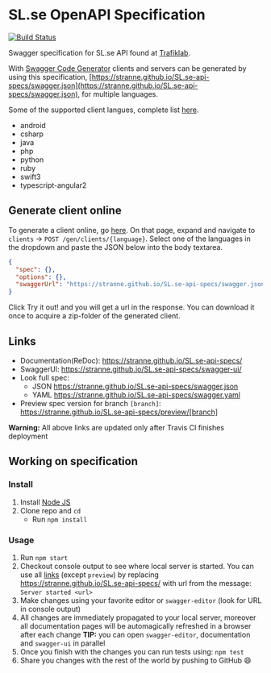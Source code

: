 # SL.se OpenAPI Specification
[![Build Status](https://travis-ci.org/stranne/SL.se-api-specs.svg?branch=master)](https://travis-ci.org/stranne/SL.se-api-specs)

Swagger specification for SL.se API found at [Trafiklab](https://www.trafiklab.se/api).

With [Swagger Code Generator](https://github.com/swagger-api/swagger-codegen) clients and servers can be generated by using this specification, [https://stranne.github.io/SL.se-api-specs/swagger.json](https://stranne.github.io/SL.se-api-specs/swagger.json), for multiple languages.

Some of the supported client langues, complete list [here](https://github.com/swagger-api/swagger-codegen#api-clients).

- android
- csharp
- java
- php
- python
- ruby
- swift3
- typescript-angular2

## Generate client online

To generate a client online, go [here](https://generator.swagger.io/#!/clients/generateClient). On that page, expand and navigate to ``clients`` -> ``POST /gen/clients/{language}``. Select one of the languages in the dropdown and paste the JSON below into the body textarea. 

```json
{
  "spec": {},
  "options": {},
  "swaggerUrl": "https://stranne.github.io/SL.se-api-specs/swagger.json"
}
```

Click Try it out! and you will get a url in the response. You can download it once to acquire a zip-folder of the generated client.

## Links

- Documentation(ReDoc): https://stranne.github.io/SL.se-api-specs/
- SwaggerUI: https://stranne.github.io/SL.se-api-specs/swagger-ui/
- Look full spec:
    + JSON https://stranne.github.io/SL.se-api-specs/swagger.json
    + YAML https://stranne.github.io/SL.se-api-specs/swagger.yaml
- Preview spec version for branch `[branch]`: https://stranne.github.io/SL.se-api-specs/preview/[branch]

**Warning:** All above links are updated only after Travis CI finishes deployment

## Working on specification
### Install

1. Install [Node JS](https://nodejs.org/)
2. Clone repo and `cd`
    + Run `npm install`

### Usage

1. Run `npm start`
2. Checkout console output to see where local server is started. You can use all [links](#links) (except `preview`) by replacing https://stranne.github.io/SL.se-api-specs/ with url from the message: `Server started <url>`
3. Make changes using your favorite editor or `swagger-editor` (look for URL in console output)
4. All changes are immediately propagated to your local server, moreover all documentation pages will be automagically refreshed in a browser after each change
**TIP:** you can open `swagger-editor`, documentation and `swagger-ui` in parallel
5. Once you finish with the changes you can run tests using: `npm test`
6. Share you changes with the rest of the world by pushing to GitHub :smile:
